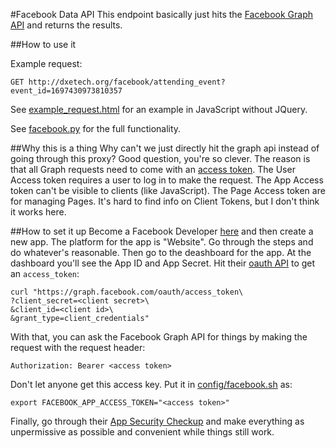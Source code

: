 #Facebook Data API
This endpoint basically just hits the [Facebook Graph
API](https://developers.facebook.com/docs/graph-api) and returns
the results.

##How to use it

Example request:
```
GET http://dxetech.org/facebook/attending_event?event_id=1697430973810357
```

See [example_request.html](example_request.html) for an example in JavaScript without JQuery.

See [facebook.py](facebook.py) for the full functionality.

##Why this is a thing
Why can't we just directly hit the graph api instead of going
through this proxy? Good question, you're so clever. The reason is that all
Graph requests need to come with an [access
token](https://developers.facebook.com/docs/facebook-login/access-tokens/). The
User Access token requires a user to log in to make the request. The App Access
token can't be visible to clients (like JavaScript). The Page Access token are
for managing Pages. It's hard to find info on Client Tokens, but I don't think
it works here.

##How to set it up
Become a Facebook Developer [here](https://developers.facebook.com/apps) and
then create a new app. The platform for the app is "Website". Go through the
steps and do whatever's reasonable. Then go to the deashboard for the app. At
the dashboard you'll see the App ID and App Secret. Hit their [oauth
API](https://developers.facebook.com/docs/facebook-login/access-tokens#apptokens)
to get an `access_token`:

```
curl "https://graph.facebook.com/oauth/access_token\
?client_secret=<client secret>\
&client_id=<client id>\
&grant_type=client_credentials"
```

With that, you can ask the Facebook Graph API for things by making the request
with the request header:

```
Authorization: Bearer <access token>
```

Don't let anyone get this access key. Put it in [config/facebook.sh](http://github.com/directactioneverywhere/config/blob/master/facebook.sh) as:

```
export FACEBOOK_APP_ACCESS_TOKEN="<access token>"
```

Finally, go through their [App Security
Checkup](https://developers.facebook.com/tools/app-security-checkup/) and make
everything as unpermissive as possible and convenient while things still work.
